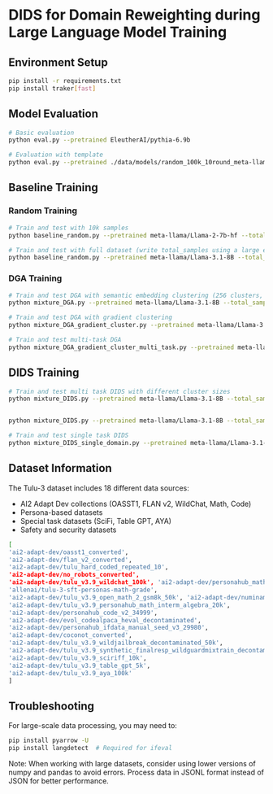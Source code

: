 # DIDS for Domain Reweighting during Large Language Model Training

## Environment Setup
```bash
pip install -r requirements.txt
pip install traker[fast]
```

## Model Evaluation
```bash
# Basic evaluation
python eval.py --pretrained EleutherAI/pythia-6.9b

# Evaluation with template
python eval.py --pretrained ./data/models/random_100k_10round_meta-llama-Llama-2-7b-hf/ --apply_template
```

## Baseline Training
### Random Training
```bash
# Train and test with 10k samples
python baseline_random.py --pretrained meta-llama/Llama-2-7b-hf --total_samples 10000

# Train and test with full dataset (write total_samples using a large enough number for the dataset)
python baseline_random.py --pretrained meta-llama/Llama-3.1-8B --total_samples 10000000
```

### DGA Training
```bash
# Train and test DGA with semantic embedding clustering (256 clusters, 100k samples)
python mixture_DGA.py --pretrained meta-llama/Llama-3.1-8B --total_samples 100000 --num_clusters 256

# Train and test DGA with gradient clustering
python mixture_DGA_gradient_cluster.py --pretrained meta-llama/Llama-3.1-8B --total_samples 100000 --num_clusters 256

# Train and test multi-task DGA
python mixture_DGA_gradient_cluster_multi_task.py --pretrained meta-llama/Llama-3.1-8B --total_samples 100000 --num_clusters 256
```

## DIDS Training
```bash
# Train and test multi task DIDS with different cluster sizes
python mixture_DIDS.py --pretrained meta-llama/Llama-3.1-8B --total_samples 100000 --num_clusters 0 --task DIDS_32clusters


python mixture_DIDS.py --pretrained meta-llama/Llama-3.1-8B --total_samples 100000 --num_clusters 2 --task DIDS_32clusters

# Train and test single task DIDS
python mixture_DIDS_single_domain.py --pretrained meta-llama/Llama-3.1-8B --total_samples 100000 --num_clusters 32
```

## Dataset Information
The Tulu-3 dataset includes 18 different data sources:
- AI2 Adapt Dev collections (OASST1, FLAN v2, WildChat, Math, Code)
- Persona-based datasets
- Special task datasets (SciFi, Table GPT, AYA)
- Safety and security datasets

```bash
[
'ai2-adapt-dev/oasst1_converted', 
'ai2-adapt-dev/flan_v2_converted',
'ai2-adapt-dev/tulu_hard_coded_repeated_10', 
'ai2-adapt-dev/no_robots_converted', 
'ai2-adapt-dev/tulu_v3.9_wildchat_100k', 'ai2-adapt-dev/personahub_math_v5_regen_149960',
'allenai/tulu-3-sft-personas-math-grade', 
'ai2-adapt-dev/tulu_v3.9_open_math_2_gsm8k_50k', 'ai2-adapt-dev/numinamath_tir_math_decontaminated',
'ai2-adapt-dev/tulu_v3.9_personahub_math_interm_algebra_20k',
'ai2-adapt-dev/personahub_code_v2_34999', 
'ai2-adapt-dev/evol_codealpaca_heval_decontaminated', 
'ai2-adapt-dev/personahub_ifdata_manual_seed_v3_29980', 
'ai2-adapt-dev/coconot_converted', 
'ai2-adapt-dev/tulu_v3.9_wildjailbreak_decontaminated_50k', 
'ai2-adapt-dev/tulu_v3.9_synthetic_finalresp_wildguardmixtrain_decontaminated_50k',
'ai2-adapt-dev/tulu_v3.9_sciriff_10k', 
'ai2-adapt-dev/tulu_v3.9_table_gpt_5k', 
'ai2-adapt-dev/tulu_v3.9_aya_100k'
]
```

## Troubleshooting
For large-scale data processing, you may need to:
```bash
pip install pyarrow -U
pip install langdetect  # Required for ifeval
```

Note: When working with large datasets, consider using lower versions of numpy and pandas to avoid errors. Process data in JSONL format instead of JSON for better performance.
